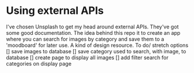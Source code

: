 # Using external APIs
I've chosen Unsplash to get my head around external APIs. They've got some good documentation.
The idea behind this repo it to create an app where you can search for images by category and save them to a 'moodboard' for later use. A kind of design resource.
To do/ stretch options
[]  save images to database
[] save category used to search, with image, to database
[] create page to display all images
[] add filter search for categories on display page
